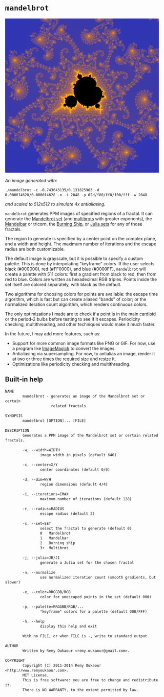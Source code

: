 # `mandelbrot`

![A sample image of the Mandelbrot fractal](example.png)

*An image generated with:*

```
./mandelbrot -c -0.743643135/0.131825963 -d
0.000014628/0.000014628 -n -i 2048 -p 02d/f80/ff0/f00/fff -w 2048
```

*and scaled to 512x512 to simulate 4x antialiasing.*

`mandelbrot` generates PPM images of specified regions of a fractal. It can
generate the [Mandelbrot set](https://en.wikipedia.org/wiki/Mandelbrot_set) (and
[multibrots](https://en.wikipedia.org/wiki/Multibrot_set) with greater exponents),
the [Mandelbar](https://en.wikipedia.org/wiki/Mandelbar) or tricorn, the
[Burning Ship](https://en.wikipedia.org/wiki/Burning_Ship_fractal), or [Julia
sets](https://en.wikipedia.org/wiki/Julia_set) for any of those fractals.

The region to generate is specified by a center point on the complex plane, and
a width and height. The maximum number of iterations and the escape radius are
both customizable.

The default image is grayscale, but it is possible to specify a custom palette.
This is done by interpolating "keyframe" colors. If the user selects black
(#000000), red (#FF0000), and blue (#0000FF), `mandelbrot` will create a palette
with 511 colors: first a gradient from black to red, then from red to blue.
Colors are written as hexadecimal RGB triples. Points inside the set itself are
colored separately, with black as the default.

Two algorithms for choosing colors for points are available: the escape time
algorithm, which is fast but can create aliased "bands" of color; or the
normalized iteration count algorithm, which renders continuous colors.

The only optimizations I made are to check if a point is in the main cardioid
or the period-2 bulbs before testing to see if it escapes. Periodicity checking,
multithreading, and other techniques would make it much faster.

In the future, I may add more features, such as:

 * Support for more common image formats like PNG or GIF. For now, use a program
   like [ImageMagick](http://www.imagemagick.org/) to convert the images.
 * Antialiasing via supersampling. For now, to antialias an image, render it at
   two or three times the required size and resize it.
 * Optimizations like periodicity checking and multithreading.

## Built-in help

```
NAME
        mandelbrot - generates an image of the Mandelbrot set or certain
                     related fractals

SYNOPSIS
        mandelbrot [OPTION]... [FILE]

DESCRIPTION
        Generates a PPM image of the Mandelbrot set or certain related fractals.

        -w, --width=WIDTH
                image width in pixels (default 640)

        -c, --center=X/Y
                center coordinates (default 0/0)

        -d, --dim=W/H
                region dimensions (default 4/4)

        -i, --iterations=IMAX
                maximum number of iterations (default 128)

        -r, --radius=RADIUS
                escape radius (default 2)

        -s, --set=SET
                select the fractal to generate (default 0)
                0   Mandelbrot
                1   Mandelbar
                2   Burning ship
                3+  Multibrot

        -j, --julia=JR/JI
                generate a Julia set for the chosen fractal

        -n, --normalize
                use normalized iteration count (smooth gradients, but slower)

        -e, --color=RRGGBB/RGB
                color for unescaped points in the set (default 000)

        -p, --palette=RRGGBB/RGB/...
                "keyframe" colors for a palette (default 000/FFF)

        -h, --help
                display this help and exit

        With no FILE, or when FILE is -, write to standard output.

AUTHOR
        Written by Remy Oukaour <remy.oukaour@gmail.com>.

COPYRIGHT
        Copyright (C) 2011-2014 Remy Oukaour <http://www.remyoukaour.com>.
        MIT License.
        This is free software: you are free to change and redistribute it.
        There is NO WARRANTY, to the extent permitted by law.
```
